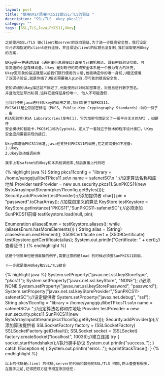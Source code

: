 ```yaml
---
layout: post
title: "使用UKEY调用PKCS11做SSL/TLS的验证 "
description: "SSL/TLS  ukey pkcs11"
category: ""
tags: [SSL,TLS,Java,PKCS11,Ukey]
---
```

	
	之前使用SSL/TLS 做client和server的双向验证,为了进一步提高安全性，我们设定
	只允许和指定的client进行连接，并且保证client的私钥无法复制,我们采取使用Ukey
	的方案.
	
	UKey是一种通过USB (通用串行总线接口)直接与计算机相连、具有密码验证功能、可
	靠高速的小型存储设备。Ukey 是对现行的网络安全体系是一个极为有力的补充,
	Ukey更形象的描述就是以前我们银行使用的Ｕ盾,他能确定你的唯一身份,U盾还使用
	了双因子验证,就是你插了U盾还需要输入pin码.尽可能的提高安全性.
	
	更加详细的Ukey描述就不陈述了,他能使用非对称加密算法，对信息进行数字签名，
	并且他无法导出私钥,这样它能保证身份唯一, 他人不可能造假.
	
	当我们使用java进行对Ukey的调用之前,我们需要了解PKCS11.
	PKCS#11是公钥加密标准（PKCS, Public-Key Cryptography Standards）中的一份子 ，由
	RSA实验室(RSA Laboratories)发布[1]，它为加密令牌定义了一组平台无关的API ，如硬件
	安全模块和智能卡.PKCS#11称为Cyptoki，定义了一套独立于技术的程序设计接口，UKey
	安全应用需要实现的接口.
	
	Ukey都遵循PKCS11标准,java也支持对PKCS11的调用,在之前需要如下准备:
	1.Ukey
	2.Ukey驱动或调用库
	
	我手上有safenet的Ukey和本系统调用库,然后直接上代码吧
{% highlight java %}
String pkcs11config = "library = /home/yangqiju/libeTPkcs11.so\n name = safenetSC\n ";//设定算法名称和库地址
Provider testProvider = new sun.security.pkcs11.SunPKCS11(new ByteArrayInputStream(pkcs11config.getBytes()));
Security.addProvider(testProvider);//添加提供者
char[] pin = "password".toCharArray();
//加载自定义的算法
KeyStore testKeystore = KeyStore.getInstance("PKCS11","SunPKCS11-safenetSC");//必须添加SunPKCS11前缀
testKeystore.load(null, pin);

Enumeration<String> aliasesEnum = testKeystore.aliases();
while (aliasesEnum.hasMoreElements()) {
	String alias = (String) aliasesEnum.nextElement();
	X509Certificate cert = (X509Certificate) testKeystore.getCertificate(alias);
	System.out.println("Certificate: " + cert);//查看证书
}
{% endhighlight %}

	这是个很简单但是很直接的例子,需要注意的是load 的时候必须要SunPKCS11前缀.
	
	下一步就是使用Ukey和SSL/TLS结合
{% highlight java %}
System.setProperty("javax.net.ssl.keyStoreType", "pkcs11");
System.setProperty("javax.net.ssl.keyStore", "NONE"); //必须NONE
System.setProperty("javax.net.ssl.keyStorePassword", "password");
System.setProperty("javax.net.ssl.keyStoreProvider","SunPKCS11-safenetSC");//设定提供者
System.setProperty("javax.net.debug", "ssl");
String pkcs11config = "library = /home/yangqiju/libeTPkcs11.so\n name = safenetSC\n ";//设定算法名称和库地址
Provider testProvider = new sun.security.pkcs11.SunPKCS11(new ByteArrayInputStream(pkcs11config.getBytes()));
Security.addProvider(p);//添加算法提供者
SSLSocketFactory factory = (SSLSocketFactory) SSLSocketFactory.getDefault();
SSLSocket socket = (SSLSocket) factory.createSocket("localhost", 10036);//建立连接
try {
	socket.startHandshake();//执行握手协议
	System.out.println("success..");
} catch (Exception e) {
	System.out.println("error...");
	e.printStackTrace();
}
{% endhighlight %}
	
	以上的代码是client 的代码,server的代码和其他的SSL/TLS 相同,网上查查有很多.
	在握手之前,记得把双方证书相互添加信任.
